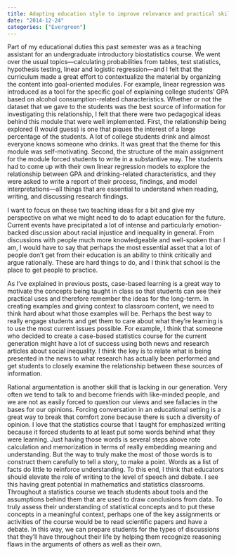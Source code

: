 ```yaml
---
title: Adapting education style to improve relevance and practical skills
date: "2014-12-24"
categories: ["Evergreen"]
---
```


Part of my educational duties this past semester was as a teaching assistant for an undergraduate introductory biostatistics course. We went over the usual topics—calculating probabilities from tables, test statistics, hypothesis testing, linear and logistic regression—and I felt that the curriculum made a great effort to contextualize the material by organizing the content into goal-oriented modules. For example, linear regression was introduced as a tool for the specific goal of explaining college students’ GPA based on alcohol consumption-related characteristics. Whether or not the dataset that we gave to the students was the best source of information for investigating this relationship, I felt that there were two pedagogical ideas behind this module that were well implemented. First, the relationship being explored (I would guess) is one that piques the interest of a large percentage of the students. A lot of college students drink and almost everyone knows someone who drinks. It was great that the theme for this module was self-motivating. Second, the structure of the main assignment for the module forced students to write in a substantive way. The students had to come up with their own linear regression models to explore the relationship between GPA and drinking-related characteristics, and they were asked to write a report of their process, findings, and model interpretations—all things that are essential to understand when reading, writing, and discussing research findings.

I want to focus on these two teaching ideas for a bit and give my perspective on what we might need to do to adapt education for the future. Current events have precipitated a lot of intense and particularly emotion-backed discussion about racial injustice and inequality in general. From discussions with people much more knowledgeable and well-spoken than I am, I would have to say that perhaps the most essential asset that a lot of people don’t get from their education is an ability to think critically and argue rationally. These are hard things to do, and I think that school is the place to get people to practice.

As I’ve explained in previous posts, case-based learning is a great way to motivate the concepts being taught in class so that students can see their practical uses and therefore remember the ideas for the long-term. In creating examples and giving context to classroom content, we need to think hard about what those examples will be. Perhaps the best way to really engage students and get them to care about what they’re learning is to use the most current issues possible. For example, I think that someone who decided to create a case-based statistics course for the current generation might have a lot of success using both news and research articles about social inequality. I think the key is to relate what is being presented in the news to what research has actually been performed and get students to closely examine the relationship between these sources of information.

Rational argumentation is another skill that is lacking in our generation. Very often we tend to talk to and become friends with like-minded people, and we are not as easily forced to question our views and see fallacies in the bases for our opinions. Forcing conversation in an educational setting is a great way to break that comfort zone because there is such a diversity of opinion. I love that the statistics course that I taught for emphasized writing because it forced students to at least put some words behind what they were learning. Just having those words is several steps above rote calculation and memorization in terms of really embedding meaning and understanding. But the way to truly make the most of those words is to construct them carefully to tell a story, to make a point. Words as a list of facts do little to reinforce understanding. To this end, I think that educators should elevate the role of writing to the level of speech and debate. I see this having great potential in mathematics and statistics classrooms. Throughout a statistics course we teach students about tools and the assumptions behind them that are used to draw conclusions from data. To truly assess their understanding of statistical concepts and to put these concepts in a meaningful context, perhaps one of the key assignments or activities of the course would be to read scientific papers and have a debate. In this way, we can prepare students for the types of discussions that they’ll have throughout their life by helping them recognize reasoning flaws in the arguments of others as well as their own.
